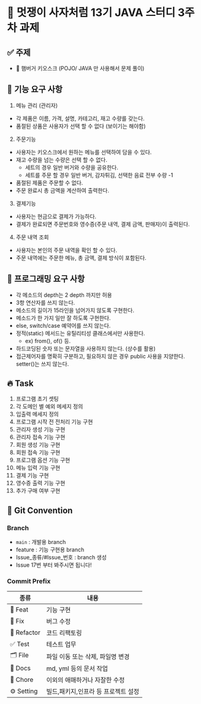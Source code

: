 # 🦁 멋쟁이 사자처럼 13기 JAVA 스터디 3주차 과제

## ✅ 주제
- 🍔 햄버거 키오스크 (POJO/ JAVA 만 사용해서 문제 풀이)

## 📌 기능 요구 사항
1. 메뉴 관리 (관리자)
- 각 제품은 이름, 가격, 설명, 카테고리, 재고 수량를 갖는다.
-  품절된 상품은 사용자가 선택 할 수 없다 (보이기는 해야함)
2. 주문기능
- 사용자는 키오스크에서 원하는 메뉴를 선택하여 담을 수 있다.
-  재고 수량을 넘는 수량은 선택 할 수 없다.
    - 세트의 경우 일반 버거와 수량을 공유한다.
    - 세트를 주문 할 경우 일반 버거, 감자튀김, 선택한 음료 전부 수량 -1
- 품절된 제품은 주문할 수 없다.
- 주문 완료시 총 금액을 계산하여 출력한다.
3. 결제기능
- 사용자는 현금으로 결제가 가능하다.
- 결제가 완료되면 주문번호와 영수증(주문 내역, 결제 금액, 판매자)이 출력된다.
4. 주문 내역 조회
- 사용자는 본인의 주문 내역을 확인 할 수 있다.
- 주문 내역에는 주문한 메뉴, 총 금액, 결제 방식이 포함된다.

## 📌 프로그래밍 요구 사항
- 각 메소드의 depth는 2 depth 까지만 허용
- 3항 연산자를 쓰지 않는다.
- 메소드의 길이가 15라인을 넘어가지 않도록 구현한다.
- 메소드가 한 가지 일만 잘 하도록 구현한다.
- else, switch/case 예약어를 쓰지 않는다.
- 정적(static) 메서드는 유틸리티성 클래스에서만 사용한다.
    - ex) from(), of() 등.
- 하드코딩된 숫자 또는 문자열을 사용하지 않는다. (상수를 활용)
-  접근제어자를 명확히 구분하고, 필요하지 않은 경우 public 사용을 지양한다. setter()는 쓰지 않는다.

## 🔥 Task
1. 프로그램 초기 셋팅
2. 각 도메인 별 예외 메세지 정의 
3. 입출력 메세지 정의
4. 프로그램 시작 전 전처리 기능 구현
5. 관리자 생성 기능 구현
6. 관리자 접속 기능 구현
7. 회원 생성 기능 구현
8. 회원 접속 기능 구현
9. 프로그램 옵션 기능 구현
10. 메뉴 입력 기능 구현
11. 결제 기능 구현
12. 영수증 출력 기능 구현
13. 추가 구매 여부 구현


## 🤝 Git Convention

### Branch
- `main` : 개발용 branch
- feature : 기능 구현용 branch
- Issue_종류/#Issue_번호 : branch 생성
- Issue 17번 부터 봐주시면 됩니다!

### Commit Prefix

| 종류        | 내용                                             |
|-----------| ------------------------------------------------ |
| 💫 Feat        | 기능 구현                                          |
| 🐛 Fix    | 버그 수정                                           |
| 🔨 Refactor | 코드 리팩토링                                         |
| ✅ Test    | 테스트 업무                                        |
| 🗂️  File   | 파일 이동 또는 삭제, 파일명 변경                         |
| 📝 Docs   | md, yml 등의 문서 작업                               |
| 🔧 Chore  | 이외의 애매하거나 자잘한 수정                            |
| ⚙️ Setting | 빌드,패키지,인프라 등 프로젝트 설정                           |
